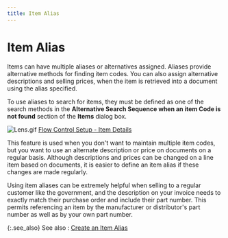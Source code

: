```yaml
---
title: Item Alias
---
```


# Item Alias


Items can have multiple aliases or alternatives assigned. Aliases provide  alternative methods for finding item codes. You can also assign alternative  descriptions and selling prices, when the item is retrieved into a document  using the alias specified.


To use aliases to search for items, they must be defined as one of the  search methods in the **Alternative Search 
 Sequence when an item Code is not found** section of the **Items**  dialog box.


![Lens.gif]({{site.mi_baseurl}}/img/lens.gif) [Flow  Control Setup - Item Details]({{site.mi_baseurl}}/item-preferences/item-flow-control/the_flow_control_setup_dialog_box_item_details.html)


This feature is used when you don't want to maintain multiple item codes,  but you want to use an alternate description or price on documents on  a regular basis. Although descriptions and prices can be changed on a  line item based on documents, it is easier to define an item alias if  these changes are made regularly.


Using item aliases can be extremely helpful when selling to a regular  customer like the government, and the description on your invoice needs  to exactly match their purchase order and include their part number. This  permits referencing an item by the manufacturer or distributor's part  number as well as by your own part number.


{:.see_also}
See also
: [Create an  Item Alias]({{site.mi_baseurl}}/item-alias/setting_up_an_item_alias.html)
